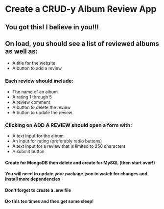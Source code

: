 # Create a CRUD-y Album Review App

## You got this! I believe in you!!!

## On load, you should see a list of reviewed albums as well as:
- A title for the website
- A button to add a review

### Each review should include:
- The name of an album
- A rating 1 through 5
- A review comment
- A button to delete the review
- A button to update the review

### Clicking on ADD A REVIEW should open a form with:
- A text input for the album
- An input for rating (preferably radio buttons)
- A text input for a review that is limited to 250 characters
- A submit button

#### Create for MongoDB then delete and create for MySQL (then start over!)
#### You will need to update your package.json to watch for changes and install more dependencies
#### Don't forget to create a .env file
#### Do this ten times and then get some sleep!